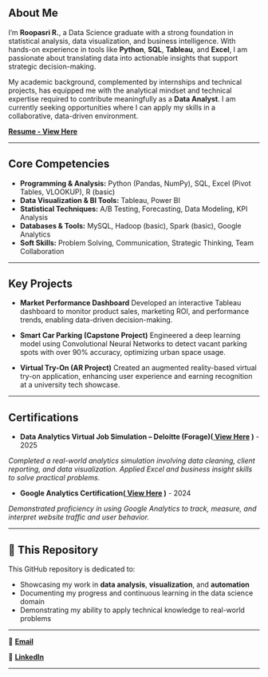 ## About Me

I’m **Roopasri R.**, a Data Science graduate with a strong foundation in statistical analysis, data visualization, and business intelligence. With hands-on experience in tools like **Python**, **SQL**, **Tableau**, and **Excel**, I am passionate about translating data into actionable insights that support strategic decision-making.

My academic background, complemented by internships and technical projects, has equipped me with the analytical mindset and technical expertise required to contribute meaningfully as a **Data Analyst**. I am currently seeking opportunities where I can apply my skills in a collaborative, data-driven environment.

**[Resume - View Here](https://github.com/user-attachments/files/20860874/Roopasri.R.-.Data.Analyst-.Resume.pdf)**

---

## Core Competencies

* **Programming & Analysis:** Python (Pandas, NumPy), SQL, Excel (Pivot Tables, VLOOKUP), R (basic)
* **Data Visualization & BI Tools:** Tableau, Power BI
* **Statistical Techniques:** A/B Testing, Forecasting, Data Modeling, KPI Analysis
* **Databases & Tools:** MySQL, Hadoop (basic), Spark (basic), Google Analytics
* **Soft Skills:** Problem Solving, Communication, Strategic Thinking, Team Collaboration

---

## Key Projects

* **Market Performance Dashboard**
  Developed an interactive Tableau dashboard to monitor product sales, marketing ROI, and performance trends, enabling data-driven decision-making.

* **Smart Car Parking (Capstone Project)**
  Engineered a deep learning model using Convolutional Neural Networks to detect vacant parking spots with over 90% accuracy, optimizing urban space usage.

* **Virtual Try-On (AR Project)**
  Created an augmented reality-based virtual try-on application, enhancing user experience and earning recognition at a university tech showcase.

---

## Certifications
* **Data Analytics Virtual Job Simulation – Deloitte (Forage)([ View Here](https://github.com/user-attachments/files/20860997/deloitte_completion_certificate.pdf)
)** - 2025
  
*Completed a real-world analytics simulation involving data cleaning, client reporting, and data visualization. Applied Excel and business insight skills to solve practical problems.*

* **Google Analytics Certification([ View Here](https://github.com/user-attachments/assets/8a476b1b-9193-4628-95dc-4ff7f291e6aa)
)** - 2024
  
*Demonstrated proficiency in using Google Analytics to track, measure, and interpret website traffic and user behavior.*

---

## 📂 This Repository

This GitHub repository is dedicated to:

* Showcasing my work in **data analysis**, **visualization**, and **automation**
* Documenting my progress and continuous learning in the data science domain
* Demonstrating my ability to apply technical knowledge to real-world problems

---
🔗 **[Email](roopasriramesh24@gmail.com)**

🔗 **[LinkedIn](https://www.linkedin.com/in/roopasri-r-9b54b5222)**

---
